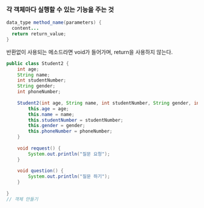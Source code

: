 ### 각 객체마다 실행할 수 있는 기능을 주는 것

```java
data_type method_name(parameters) {
  content...
  return return_value;
}

```

반환없이 사용되는 메소드라면 void가 들어가며, return을 사용하지 않는다.

```java
public class Student2 {
	int age;
	String name;
	int studentNumber;
	String gender;
	int phoneNumber;
	
	Student2(int age, String name, int studentNumber, String gender, int phoneNumber) {
		this.age = age;
		this.name = name;
		this.studentNumber = studentNumber;
		this.gender = gender;
		this.phoneNumber = phoneNumber;
	}
	
	void request() {
		System.out.println("질문 요청");
	}
	
	void question() {
		System.out.println("질문 하기");
	}
	
}
// 객체 만들기
```
